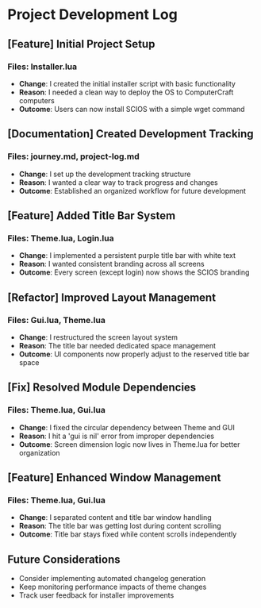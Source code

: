 # Project Development Log

## [Feature] Initial Project Setup
### Files: Installer.lua
- **Change**: I created the initial installer script with basic functionality
- **Reason**: I needed a clean way to deploy the OS to ComputerCraft computers
- **Outcome**: Users can now install SCIOS with a simple wget command

## [Documentation] Created Development Tracking
### Files: journey.md, project-log.md
- **Change**: I set up the development tracking structure
- **Reason**: I wanted a clear way to track progress and changes
- **Outcome**: Established an organized workflow for future development

## [Feature] Added Title Bar System
### Files: Theme.lua, Login.lua
- **Change**: I implemented a persistent purple title bar with white text
- **Reason**: I wanted consistent branding across all screens
- **Outcome**: Every screen (except login) now shows the SCIOS branding

## [Refactor] Improved Layout Management
### Files: Gui.lua, Theme.lua
- **Change**: I restructured the screen layout system
- **Reason**: The title bar needed dedicated space management
- **Outcome**: UI components now properly adjust to the reserved title bar space

## [Fix] Resolved Module Dependencies
### Files: Theme.lua, Gui.lua
- **Change**: I fixed the circular dependency between Theme and GUI
- **Reason**: I hit a 'gui is nil' error from improper dependencies
- **Outcome**: Screen dimension logic now lives in Theme.lua for better organization

## [Feature] Enhanced Window Management
### Files: Theme.lua, Gui.lua
- **Change**: I separated content and title bar window handling
- **Reason**: The title bar was getting lost during content scrolling
- **Outcome**: Title bar stays fixed while content scrolls independently

## Future Considerations
- Consider implementing automated changelog generation
- Keep monitoring performance impacts of theme changes
- Track user feedback for installer improvements
